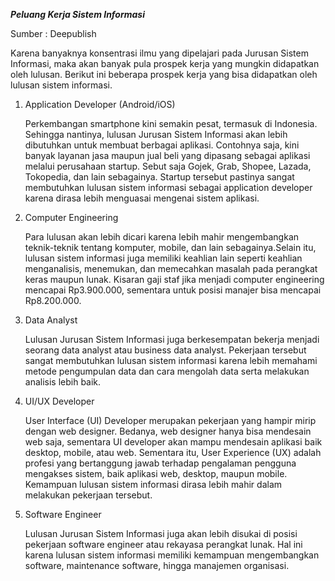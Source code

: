 ***Peluang Kerja Sistem Informasi***

Sumber : Deepublish

Karena banyaknya konsentrasi ilmu yang dipelajari pada Jurusan Sistem Informasi, maka akan banyak pula prospek kerja yang mungkin didapatkan oleh lulusan. Berikut ini beberapa prospek kerja yang bisa didapatkan oleh lulusan sistem informasi.

   1. Application Developer (Android/iOS)
   
        Perkembangan smartphone kini semakin pesat, termasuk di Indonesia. Sehingga nantinya, lulusan Jurusan Sistem Informasi akan lebih dibutuhkan untuk membuat berbagai aplikasi. Contohnya saja, kini banyak layanan jasa maupun jual beli yang dipasang sebagai aplikasi melalui perusahaan startup. Sebut saja Gojek, Grab, Shopee, Lazada, Tokopedia, dan lain sebagainya. Startup tersebut pastinya sangat membutuhkan lulusan sistem informasi sebagai application developer karena dirasa lebih menguasai mengenai sistem aplikasi.

   2. Computer Engineering
    
      Para lulusan akan lebih dicari karena lebih mahir mengembangkan teknik-teknik tentang komputer, mobile, dan lain sebagainya.Selain itu, lulusan sistem informasi juga memiliki keahlian lain seperti keahlian menganalisis, menemukan, dan memecahkan masalah pada perangkat keras maupun lunak. Kisaran gaji staf jika menjadi computer engineering mencapai Rp3.900.000, sementara untuk posisi manajer bisa mencapai Rp8.200.000.

 1. Data Analyst
   
    Lulusan Jurusan Sistem Informasi juga berkesempatan bekerja menjadi seorang data analyst atau business data analyst. Pekerjaan tersebut sangat membutuhkan lulusan sistem informasi karena lebih memahami metode pengumpulan data dan cara mengolah data serta melakukan analisis lebih baik.

1. UI/UX Developer
   
   User Interface (UI) Developer merupakan pekerjaan yang hampir mirip dengan web designer. Bedanya, web designer hanya bisa mendesain web saja, sementara UI developer akan mampu mendesain aplikasi baik desktop, mobile, atau web. Sementara itu, User Experience (UX) adalah profesi yang bertanggung jawab terhadap pengalaman pengguna mengakses sistem, baik aplikasi web, desktop, maupun mobile. Kemampuan lulusan sistem informasi dirasa lebih mahir dalam melakukan pekerjaan tersebut.

2. Software Engineer
   
   Lulusan Jurusan Sistem Informasi juga akan lebih disukai di posisi pekerjaan software engineer atau rekayasa perangkat lunak. Hal ini karena lulusan sistem informasi memiliki kemampuan mengembangkan software, maintenance software, hingga manajemen organisasi.